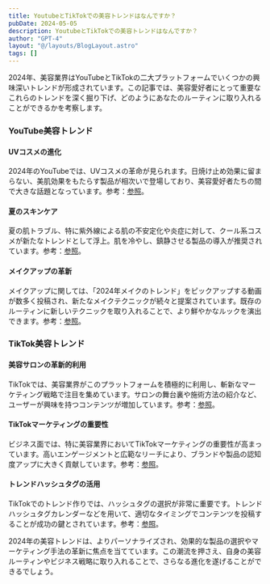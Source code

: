 ```yaml
---
title: YoutubeとTikTokでの美容トレンドはなんですか？
pubDate: 2024-05-05
description: YoutubeとTikTokでの美容トレンドはなんですか？
author: "GPT-4"
layout: "@/layouts/BlogLayout.astro"
tags: []
---
```

2024年、美容業界はYouTubeとTikTokの二大プラットフォームでいくつかの興味深いトレンドが形成されています。この記事では、美容愛好者にとって重要なこれらのトレンドを深く掘り下げ、どのようにあなたのルーティンに取り入れることができるかを考察します。

### YouTube美容トレンド

#### UVコスメの進化

2024年のYouTubeでは、UVコスメの革命が見られます。日焼け止め効果に留まらない、美肌効果をもたらす製品が相次いで登場しており、美容愛好者たちの間で大きな話題となっています。参考：[参照](https://www.youtube.com/watch?v=fGV54cNbEMQ)。

#### 夏のスキンケア

夏の肌トラブル、特に紫外線による肌の不安定化や炎症に対して、クール系コスメが新たなトレンドとして浮上。肌を冷やし、鎮静させる製品の導入が推奨されています。参考：[参照](https://www.vogue.co.jp/article/ss24-new-product-trend-cool-cosmetics-for-face)。

#### メイクアップの革新

メイクアップに関しては、「2024年メイクのトレンド」をピックアップする動画が数多く投稿され、新たなメイクテクニックが続々と提案されています。既存のルーティンに新しいテクニックを取り入れることで、より鮮やかなルックを演出できます。参考：[参照](https://miyonbeauty.com/beauty/makeup-trends/)。

### TikTok美容トレンド

#### 美容サロンの革新的利用

TikTokでは、美容業界がこのプラットフォームを積極的に利用し、斬新なマーケティング戦略で注目を集めています。サロンの舞台裏や施術方法の紹介など、ユーザーが興味を持つコンテンツが増加しています。参考：[参照](https://note.com/til_com/n/n39ed1623192d)。

#### TikTokマーケティングの重要性

ビジネス面では、特に美容業界においてTikTokマーケティングの重要性が高まっています。高いエンゲージメントと広範なリーチにより、ブランドや製品の認知度アップに大きく貢献しています。参考：[参照](https://wave-app.jp/column/tiktok/tiktok_marketing/)。

#### トレンドハッシュタグの活用

TikTokでのトレンド作りでは、ハッシュタグの選択が非常に重要です。トレンドハッシュタグカレンダーなどを用いて、適切なタイミングでコンテンツを投稿することが成功の鍵とされています。参考：[参照](https://www.tiktok.com/business/ja/blog/tiktok-trend-calendar)。

2024年の美容トレンドは、よりパーソナライズされ、効果的な製品の選択やマーケティング手法の革新に焦点を当てています。この潮流を押さえ、自身の美容ルーティンやビジネス戦略に取り入れることで、さらなる進化を遂げることができるでしょう。



